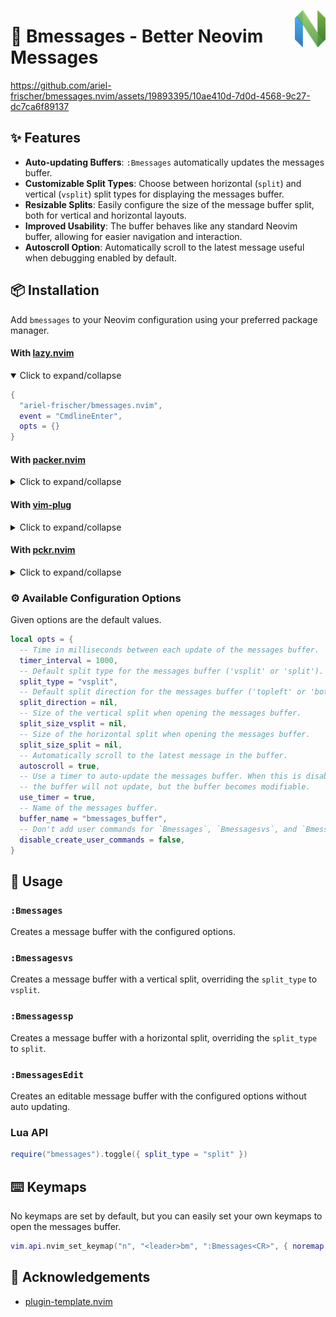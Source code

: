 [<img src="media/nvim.svg" height="60px" align="right" />](https://neovim.io/)

# 💬 Bmessages - Better Neovim Messages

https://github.com/ariel-frischer/bmessages.nvim/assets/19893395/10ae410d-7d0d-4568-9c27-dc7ca6f89137

## ✨ Features

- **Auto-updating Buffers**: `:Bmessages` automatically updates the messages buffer.
- **Customizable Split Types**: Choose between horizontal (`split`) and vertical (`vsplit`) split types for displaying the messages buffer.
- **Resizable Splits**: Easily configure the size of the message buffer split, both for vertical and horizontal layouts.
- **Improved Usability**: The buffer behaves like any standard Neovim buffer, allowing for easier navigation and interaction.
- **Autoscroll Option**: Automatically scroll to the latest message useful when debugging enabled by default.

## 📦 Installation

Add `bmessages` to your Neovim configuration using your preferred package manager.

#### With [lazy.nvim](https://github.com/folke/lazy.nvim)
<details open>
<summary>Click to expand/collapse</summary>

```lua
{
  "ariel-frischer/bmessages.nvim",
  event = "CmdlineEnter",
  opts = {}
}
```
</details>

#### With [packer.nvim](https://github.com/wbthomason/packer.nvim)
<details>
<summary>Click to expand/collapse</summary>

```lua
use({
  "ariel-frischer/bmessages.nvim",
    config = function()
      require("bmessages").setup({
        -- config here or empty for defaults
      })
    end,
  })
```

</details>

#### With [vim-plug](https://github.com/junegunn/vim-plug)

<details>
<summary>Click to expand/collapse</summary>

```vim
Plug 'ariel-frischer/bmessages.nvim'
" ... other plugins...
" after plug#end()
" provide `setup()` configuration options or leave empty for defaults
lua require('bmessages').setup()
```
</details>

#### With [pckr.nvim](https://github.com/lewis6991/pckr.nvim)

<details>
<summary>Click to expand/collapse</summary>

```lua
{ "ariel-frischer/bmessages.nvim",
  config = function()
    require("bmessages").setup({
      -- config here or empty for defaults
    })
  end,
};
```
</details>

### ⚙️  Available Configuration Options

Given options are the default values.
```lua
local opts = {
  -- Time in milliseconds between each update of the messages buffer.
  timer_interval = 1000,
  -- Default split type for the messages buffer ('vsplit' or 'split').
  split_type = "vsplit",
  -- Default split direction for the messages buffer ('topleft' or 'botright').
  split_direction = nil,
  -- Size of the vertical split when opening the messages buffer.
  split_size_vsplit = nil,
  -- Size of the horizontal split when opening the messages buffer.
  split_size_split = nil,
  -- Automatically scroll to the latest message in the buffer.
  autoscroll = true,
  -- Use a timer to auto-update the messages buffer. When this is disabled,
  -- the buffer will not update, but the buffer becomes modifiable.
  use_timer = true,
  -- Name of the messages buffer.
  buffer_name = "bmessages_buffer",
  -- Don't add user commands for `Bmessages`, `Bmessagesvs`, and `Bmessagessp`.
  disable_create_user_commands = false,
}
```

## 🚀 Usage

### `:Bmessages`

Creates a message buffer with the configured options.

### `:Bmessagesvs`

Creates a message buffer with a vertical split, overriding the `split_type` to `vsplit`.

### `:Bmessagessp`

Creates a message buffer with a horizontal split, overriding the `split_type` to `split`.

### `:BmessagesEdit`

Creates an editable message buffer with the configured options without auto updating.

### Lua API

```lua
require("bmessages").toggle({ split_type = "split" })
```

## ⌨️  Keymaps

No keymaps are set by default, but you can easily set your own keymaps to open the messages buffer.

```lua
vim.api.nvim_set_keymap("n", "<leader>bm", ":Bmessages<CR>", { noremap = true, silent = true })
```


## 👏 Acknowledgements

* [plugin-template.nvim](https://github.com/m00qek/plugin-template.nvim)
